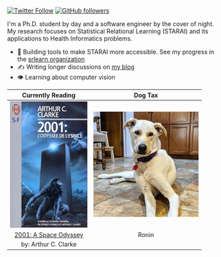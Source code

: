 [![Twitter Follow](https://img.shields.io/twitter/follow/alexanderlhayes?label=%40alexanderlhayes&style=social)](https://twitter.com/alexanderlhayes)
[![GitHub followers](https://img.shields.io/github/followers/hayesall?label=%40hayesall&style=social)](https://github.com/hayesall)

I'm a Ph.D. student by day and a software engineer by the cover of night.
My research focuses on Statistical Relational Learning (STARAI) and its
applications to Health Informatics problems.

- 🔧 Building tools to make STARAI more accessible. See my progress in the [srlearn organization](https://github.com/srlearn/)
- ✍️ Writing longer discussions on [my blog](https://hayesall.com/blog/)
- 👁️ Learning about computer vision

| Currently Reading       | Dog Tax |
| :---------------------: | :-----: |
| ![2001: A Space Odyssey](https://raw.githubusercontent.com/hayesall/hayesall/master/static/images/cover.jpg) | ![Ronin](https://raw.githubusercontent.com/hayesall/hayesall/master/static/images/ronin.jpg) |
| [2001: A Space Odyssey](https://openlibrary.org/works/OL17365W?edition=ia%3A2001odyseeimwelt00clar) | Ronin |
| by: Arthur C. Clarke | |